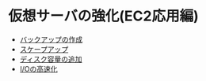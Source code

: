 # 仮想サーバの強化(EC2応用編)

* [バックアップの作成](./backup.md)
* [スケープアップ](./scaleup.md)
* [ディスク容量の追加](./disksize.md)
* [I/Oの高速化](./io_performance.md)
